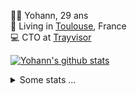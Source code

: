 <p>
  👨🏻 <bold>Yohann</bold>, 29 ans<br/>
  💼 Living in <a href="https://www.google.com/maps?q=toulouse">Toulouse</a>, France<br/>
  💻 CTO at <a href="https://trayvisor.com/">Trayvisor</a><br/>
</p>

<a href="https://github.com/anuraghazra/github-readme-stats"><img align="center" src="https://github-readme-stats-dviw-8taegaswk-yohann84ls-projects.vercel.app//api?username=yohann84L&show_icons=true&include_all_commits=true" alt="Yohann's github stats" /> </a>


<details>
  <summary>Some stats ...</summary><br/>
  

<!--START_SECTION:waka-->
![Code Time](http://img.shields.io/badge/Code%20Time-1%2C228%20hrs%2044%20mins-blue)

![Profile Views](http://img.shields.io/badge/Profile%20Views-0-blue)

**🐱 My GitHub Data** 

> 📦 440.9 kB Used in GitHub's Storage 
 > 
> 🚫 Not Opted to Hire
 > 
> 📜 26 Public Repositories 
 > 
> 🔑 21 Private Repositories 
 > 
**I'm an Early 🐤** 

```text
🌞 Morning                20613 commits       ████████░░░░░░░░░░░░░░░░░   30.39 % 
🌆 Daytime                38899 commits       ██████████████░░░░░░░░░░░   57.34 % 
🌃 Evening                8187 commits        ███░░░░░░░░░░░░░░░░░░░░░░   12.07 % 
🌙 Night                  136 commits         ░░░░░░░░░░░░░░░░░░░░░░░░░   00.20 % 
```
📅 **I'm Most Productive on Wednesday** 

```text
Monday                   12710 commits       █████░░░░░░░░░░░░░░░░░░░░   18.74 % 
Tuesday                  12716 commits       █████░░░░░░░░░░░░░░░░░░░░   18.75 % 
Wednesday                14216 commits       █████░░░░░░░░░░░░░░░░░░░░   20.96 % 
Thursday                 13811 commits       █████░░░░░░░░░░░░░░░░░░░░   20.36 % 
Friday                   13099 commits       █████░░░░░░░░░░░░░░░░░░░░   19.31 % 
Saturday                 463 commits         ░░░░░░░░░░░░░░░░░░░░░░░░░   00.68 % 
Sunday                   820 commits         ░░░░░░░░░░░░░░░░░░░░░░░░░   01.21 % 
```


📊 **This Week I Spent My Time On** 

```text
🕑︎ Time Zone: Europe/Paris

💬 Programming Languages: 
HTTP Request             2 hrs 54 mins       ████████████████░░░░░░░░░   64.38 % 
JavaScript               47 mins             ████░░░░░░░░░░░░░░░░░░░░░   17.41 % 
Python                   43 mins             ████░░░░░░░░░░░░░░░░░░░░░   15.89 % 
Other                    6 mins              █░░░░░░░░░░░░░░░░░░░░░░░░   02.32 % 

🔥 Editors: 
Zed                      3 hrs 18 mins       ██████████████████░░░░░░░   73.19 % 
Postman                  1 hr 10 mins        ██████░░░░░░░░░░░░░░░░░░░   25.95 % 
Notes                    2 mins              ░░░░░░░░░░░░░░░░░░░░░░░░░   00.87 % 

💻 Operating System: 
Mac                      4 hrs 30 mins       █████████████████████████   100.00 % 
```

**I Mostly Code in Python** 

```text
Python                   25 repos            ██████████████░░░░░░░░░░░   54.35 % 
Jupyter Notebook         4 repos             ██░░░░░░░░░░░░░░░░░░░░░░░   08.70 % 
JavaScript               3 repos             ██░░░░░░░░░░░░░░░░░░░░░░░   06.52 % 
HTML                     2 repos             █░░░░░░░░░░░░░░░░░░░░░░░░   04.35 % 
Shell                    1 repo              █░░░░░░░░░░░░░░░░░░░░░░░░   02.17 % 
```




 Last Updated on 24/03/2025 00:43:13 UTC
<!--END_SECTION:waka-->
